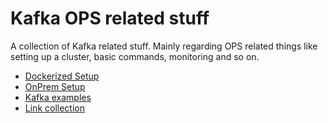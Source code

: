 # Kafka OPS related stuff

A collection of Kafka related stuff.
Mainly regarding OPS related things like setting up a cluster, basic commands, monitoring and so on.

  * [ Dockerized Setup](readme_docker.md)
  * [ OnPrem Setup](readme_onprem.md)
  * [ Kafka examples](kafka_examples.md)
  * [ Link collection](link_collectiond.md)


